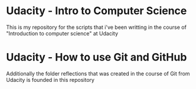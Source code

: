 # Udacity - Intro to Computer Science
This is my repository for the scripts that i've been writting in the 
course of "Introduction to computer science" at Udacity

# Udacity - How to use Git and GitHub

Additionally the folder reflections that was created in the course of
Git from Udacity is founded in this repository
